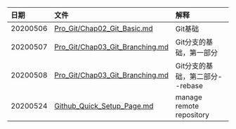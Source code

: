 | 日期 |文件 | 解释 |
| :------------- | :------------- |:------------- |
| 20200506 | [Pro_Git/Chap02_Git_Basic.md](./Pro_Git/Chap02_Git_Basics.md) | Git基础 |
| 20200507 | [Pro_Git/Chap03_Git_Branching.md](./Pro_Git/Chap03_Git_Branching.md) | Git分支的基础，第一部分 |
| 20200508 | [Pro_Git/Chap03_Git_Branching.md](./Pro_Git/Chap03_Git_Branching.md) | Git分支的基础，第二部分--rebase |
| 20200524 | [Github_Quick_Setup_Page.md](./Github_Quick_Setup_Page.md) | manage remote repository |